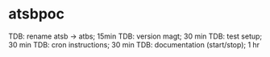 # atsbpoc
TDB: rename atsb -> atbs; 15min
TDB: version magt; 30 min
TDB: test setup; 30 min
TDB: cron instructions; 30 min
TDB: documentation (start/stop); 1 hr
